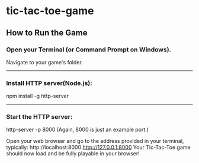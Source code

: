 # tic-tac-toe-game
## How to Run the Game

### Open your Terminal (or Command Prompt on Windows).

Navigate to your game's folder.

---

### Install  HTTP server(Node.js): 
npm install -g http-server

---

### Start the HTTP server:

http-server -p 8000
(Again, 8000 is just an example port.)

Open your web browser and go to the address provided in your terminal, typically:
http://localhost:8000
http://127.0.0.1:8000
Your Tic-Tac-Toe game should now load and be fully playable in your browser!
